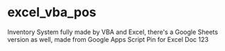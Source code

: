 # excel_vba_pos
Inventory System fully made by VBA and Excel, there's a Google Sheets version as well, made from Google Apps Script
Pin for Excel Doc 123
